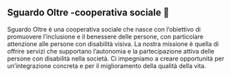 ## Sguardo  Oltre -cooperativa sociale 👋
Sguardo Oltre è una cooperativa sociale che nasce con l’obiettivo di promuovere l’inclusione e il benessere delle persone, con particolare attenzione alle persone con disabilità visiva.
La nostra missione è quella di offrire servizi che supportano l’autonomia e la partecipazione attiva delle persone con disabilità nella società. Ci impegniamo a creare opportunità per un’integrazione concreta e per il miglioramento della qualità della vita.


